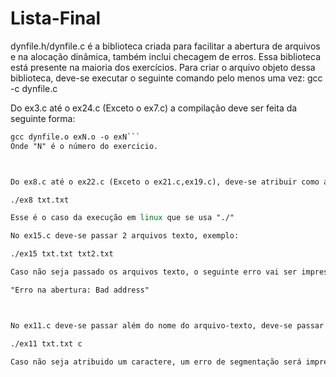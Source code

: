 # Lista-Final

dynfile.h/dynfile.c é a biblioteca criada para facilitar a abertura de arquivos e na alocação dinâmica, também inclui checagem de erros. Essa 
biblioteca está presente na maioria dos exercícios.
Para criar o arquivo objeto dessa biblioteca, deve-se executar o seguinte comando pelo menos uma vez:
gcc -c dynfile.c



Do ex3.c até o ex24.c (Exceto o ex7.c) a compilação deve ser feita da seguinte forma:
```gcc -c exN.c
gcc dynfile.o exN.o -o exN```
Onde "N" é o número do exercicio. 



Do ex8.c até o ex22.c (Exceto o ex21.c,ex19.c), deve-se atribuir como argumento na execução o nome de um arquivo texto, exemplo:

./ex8 txt.txt

Esse é o caso da execução em linux que se usa "./"

No ex15.c deve-se passar 2 arquivos texto, exemplo:

./ex15 txt.txt txt2.txt

Caso não seja passado os arquivos texto, o seguinte erro vai ser impresso no terminal:

"Erro na abertura: Bad address"



No ex11.c deve-se passar além do nome do arquivo-texto, deve-se passar também um caractere que terá suas aparições contabilizadas, exemplo:

./ex11 txt.txt c

Caso não seja atribuido um caractere, um erro de segmentação será impresso no terminal.